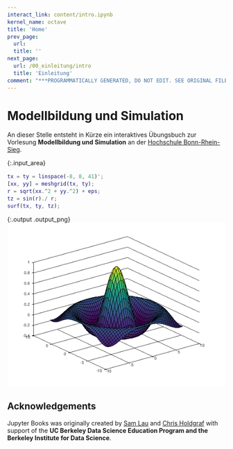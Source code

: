 ```yaml
---
interact_link: content/intro.ipynb
kernel_name: octave
title: 'Home'
prev_page:
  url: 
  title: ''
next_page:
  url: /00_einleitung/intro
  title: 'Einleitung'
comment: "***PROGRAMMATICALLY GENERATED, DO NOT EDIT. SEE ORIGINAL FILES IN /content***"
---
```


# Modellbildung und Simulation

An dieser Stelle entsteht in Kürze ein interaktives Übungsbuch zur Vorlesung __Modellbildung und Simulation__ an der [Hochschule Bonn-Rhein-Sieg](https://www.h-brs.de).



{:.input_area}
```matlab
tx = ty = linspace(-8, 8, 41)';
[xx, yy] = meshgrid(tx, ty);
r = sqrt(xx.^2 + yy.^2) + eps;
tz = sin(r)./ r;
surf(tx, ty, tz);
```



{:.output .output_png}
![png](intro_1_0.png)



## Acknowledgements

Jupyter Books was originally created by [Sam Lau][sam] and [Chris Holdgraf][chris]
with support of the **UC Berkeley Data Science Education Program and the Berkeley
Institute for Data Science**.

[sam]: http://www.samlau.me/
[chris]: https://predictablynoisy.com
